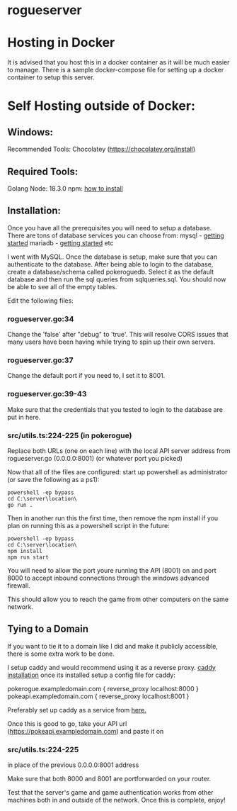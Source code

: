 # rogueserver

# Hosting in Docker
It is advised that you host this in a docker container as it will be much easier to manage. 
There is a sample docker-compose file for setting up a docker container to setup this server.

# Self Hosting outside of Docker:
## Windows:
Recommended Tools:
Chocolatey (https://chocolatey.org/install)

## Required Tools:
Golang
Node: 18.3.0
npm: [how to install](https://docs.npmjs.com/downloading-and-installing-node-js-and-npm)

## Installation:

Once you have all the prerequisites you will need to setup a database. 
There are tons of database services you can choose from:
mysql - [getting started](https://dev.mysql.com/doc/mysql-getting-started/en/)
mariadb - [getting started](https://mariadb.com/get-started-with-mariadb/)
etc

I went with MySQL. Once the database is setup, make sure that you can authenticate to the database.
After being able to login to the database, create a database/schema called pokeroguedb.
Select it as the default database and then run the sql queries from sqlqueries.sql. You should now be able to see all of the empty tables. 

Edit the following files:
### rogueserver.go:34 
Change the 'false' after "debug" to 'true'. This will resolve CORS issues that many users have been having while trying to spin up their own servers.

### rogueserver.go:37
Change the default port if you need to, I set it to 8001.

### rogueserver.go:39-43
Make sure that the credentials that you tested to login to the database are put in here. 

### src/utils.ts:224-225 (in pokerogue)
Replace both URLs (one on each line) with the local API server address from rogueserver.go (0.0.0.0:8001) (or whatever port you picked)

Now that all of the files are configured: start up powershell as administrator (or save the following as a ps1):
```
powershell -ep bypass
cd C:\server\location\
go run .
```

Then in another run this the first time, then remove the npm install if you plan on running this as a powershell script in the future:
```
powershell -ep bypass
cd C:\server\location\
npm install
npm run start
```

You will need to allow the port youre running the API (8001) on and port 8000 to accept inbound connections through the windows advanced firewall.

This should allow you to reach the game from other computers on the same network. 

## Tying to a Domain

If you want to tie it to a domain like I did and make it publicly accessible, there is some extra work to be done.

I setup caddy and would recommend using it as a reverse proxy. 
[caddy installation](https://caddyserver.com/docs/install)
once its installed setup a config file for caddy:

pokerogue.exampledomain.com {
	reverse_proxy localhost:8000
}
pokeapi.exampledomain.com {
	reverse_proxy localhost:8001
} 

Preferably set up caddy as a service from [here.](https://caddyserver.com/docs/running)

Once this is good to go, take your API url (https://pokeapi.exampledomain.com) and paste it on 
### src/utils.ts:224-225 
in place of the previous 0.0.0.0:8001 address

Make sure that both 8000 and 8001 are portforwarded on your router.

Test that the server's game and game authentication works from other machines both in and outside of the network. Once this is complete, enjoy!
